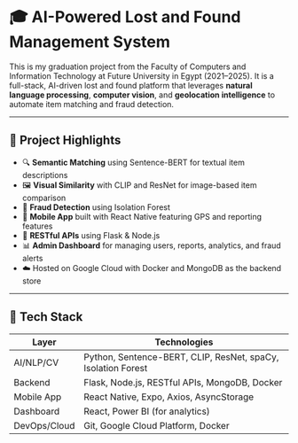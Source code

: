 # 🎓 AI-Powered Lost and Found Management System

This is my graduation project from the Faculty of Computers and Information Technology at Future University in Egypt (2021–2025). It is a full-stack, AI-driven lost and found platform that leverages **natural language processing**, **computer vision**, and **geolocation intelligence** to automate item matching and fraud detection.

---

## 📌 Project Highlights

- 🔍 **Semantic Matching** using Sentence-BERT for textual item descriptions
- 🖼️ **Visual Similarity** with CLIP and ResNet for image-based item comparison
- 🚨 **Fraud Detection** using Isolation Forest
- 📱 **Mobile App** built with React Native featuring GPS and reporting features
- 🧠 **RESTful APIs** using Flask & Node.js
- 📊 **Admin Dashboard** for managing users, reports, analytics, and fraud alerts
- ☁️ Hosted on Google Cloud with Docker and MongoDB as the backend store

---

## 🧠 Tech Stack

| Layer           | Technologies                                                                 |
|----------------|--------------------------------------------------------------------------------|
| AI/NLP/CV       | Python, Sentence-BERT, CLIP, ResNet, spaCy, Isolation Forest                  |
| Backend         | Flask, Node.js, RESTful APIs, MongoDB, Docker                                 |
| Mobile App      | React Native, Expo, Axios, AsyncStorage                                       |
| Dashboard       | React, Power BI (for analytics)                                               |
| DevOps/Cloud    | Git, Google Cloud Platform, Docker    